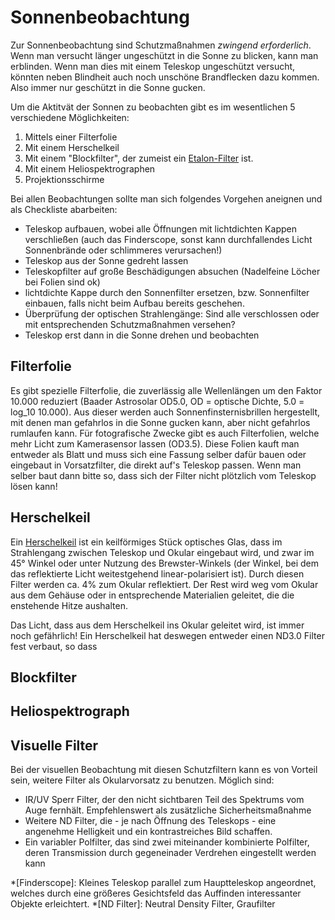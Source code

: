 # Sonnenbeobachtung

Zur Sonnenbeobachtung sind Schutzmaßnahmen **zwingend* *erforderlich**. Wenn man versucht länger ungeschützt in die Sonne zu blicken, kann man erblinden. Wenn man dies mit einem Teleskop ungeschützt versucht, könnten neben Blindheit auch noch unschöne Brandflecken dazu kommen. Also immer nur geschützt in die Sonne gucken. 

Um die Aktitvät der Sonnen zu beobachten gibt es im wesentlichen 5 verschiedene Möglichkeiten:

1. Mittels einer Filterfolie
2. Mit einem Herschelkeil
3. Mit einem "Blockfilter", der zumeist ein [Etalon-Filter](https://de.wikipedia.org/wiki/Fabry-P%C3%A9rot-Interferometer) ist. 
4. Mit einem Heliospektrographen
5. Projektionsschirme

Bei allen Beobachtungen sollte man sich folgendes Vorgehen aneignen und als Checkliste abarbeiten:

* Teleskop aufbauen, wobei alle Öffnungen mit lichtdichten Kappen verschließen (auch das Finderscope, sonst kann durchfallendes Licht Sonnenbrände oder schlimmeres verursachen!)
* Teleskop aus der Sonne gedreht lassen
* Teleskopfilter auf große Beschädigungen absuchen (Nadelfeine Löcher bei Folien sind ok) 
* lichtdichte Kappe durch den Sonnenfilter ersetzen, bzw. Sonnenfilter einbauen, falls nicht beim Aufbau bereits geschehen.
* Überprüfung der optischen Strahlengänge: Sind alle verschlossen oder mit entsprechenden Schutzmaßnahmen versehen?
* Teleskop erst dann in die Sonne drehen und beobachten

## Filterfolie

Es gibt spezielle Filterfolie, die zuverlässig alle Wellenlängen um den Faktor 10.000 reduziert (Baader Astrosolar OD5.0, OD = optische Dichte, 5.0 = log_10 10.000). Aus dieser werden auch Sonnenfinsternisbrillen hergestellt, mit denen man gefahrlos in die Sonne gucken kann, aber nicht gefahrlos rumlaufen kann. Für fotografische Zwecke gibt es auch Filterfolien, welche mehr Licht zum Kamerasensor lassen (OD3.5). Diese Folien kauft man entweder als Blatt und muss sich eine Fassung selber dafür bauen oder eingebaut in Vorsatzfilter, die direkt auf's Teleskop passen. Wenn man selber baut dann bitte so, dass sich der Filter nicht plötzlich vom Teleskop lösen kann!


## Herschelkeil

Ein [Herschelkeil](https://de.wikipedia.org/wiki/Herschelkeil) ist ein keilförmiges Stück optisches Glas, dass im Strahlengang zwischen Teleskop und Okular eingebaut wird, und zwar im 45° Winkel oder unter Nutzung des Brewster-Winkels (der Winkel, bei dem das reflektierte Licht weitestgehend linear-polarisiert ist). Durch diesen Filter werden ca. 4% zum Okular reflektiert. Der Rest wird weg vom Okular aus dem Gehäuse oder in entsprechende Materialien geleitet, die die enstehende Hitze aushalten.

Das Licht, dass aus dem Herschelkeil ins Okular geleitet wird, ist immer noch gefährlich! Ein Herschelkeil hat deswegen entweder einen ND3.0 Filter fest verbaut, so dass

## Blockfilter
## Heliospektrograph

## Visuelle Filter
Bei der visuellen Beobachtung mit diesen Schutzfiltern kann es von Vorteil sein, weitere Filter als Okularvorsatz zu benutzen. Möglich sind: 

* IR/UV Sperr Filter, der den nicht sichtbaren Teil des Spektrums vom Auge fernhält. Empfehlenswert als zusätzliche Sicherheitsmaßnahme
* Weitere ND Filter, die - je nach Öffnung des Teleskops - eine angenehme Helligkeit und ein kontrastreiches Bild schaffen.
* Ein variabler Polfilter, das sind zwei miteinander kombinierte Polfilter, deren Transmission durch gegeneinader Verdrehen eingestellt werden kann


*[Finderscope]: Kleines Teleskop parallel zum Hauptteleskop angeordnet, welches durch eine größeres Gesichtsfeld das Auffinden interessanter Objekte erleichtert.
*[ND Filter]: Neutral Density Filter, Graufilter